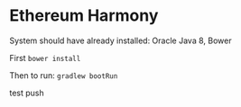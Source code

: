 # Ethereum Harmony


System should have already installed: Oracle Java 8, Bower

First `bower install`

Then to run: `gradlew bootRun`



test push
